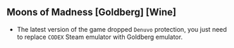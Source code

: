 ## Moons of Madness [Goldberg] [Wine]

- The latest version of the game dropped `Denuvo` protection, you just need to replace `CODEX` Steam emulator with Goldberg emulator.